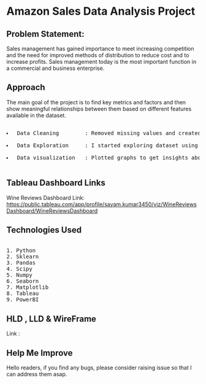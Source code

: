 # Amazon Sales Data Analysis Project
## Problem Statement:

<p>Sales management has gained importance to meet increasing competition and the need for improved methods of distribution to reduce cost and to increase profits. Sales management today is the most important function in a commercial and business enterprise.</p>

## Approach
<p>The main goal of the project is to find key metrics and factors and then show meaningful relationships between them based on different features available in the dataset.</p>
<pre> 
<li> Data Cleaning        : Removed missing values and created new features as per insights.</li>
<li> Data Exploration     : I started exploring dataset using Pandas,Numpy,Matplotlib and Seaborn. </li>
<li> Data visualization   : Plotted graphs to get insights about dependent and independent variables. Also used Tableau and PowerBI for data visulization. </li>
</pre>

## Tableau Dashboard Links
Wine Reviews Dashboard Link: https://public.tableau.com/app/profile/sayam.kumar3450/viz/WineReviewsDashboard/WineReviewsDashboard

## Technologies Used
<pre> 
1. Python 
2. Sklearn
3. Pandas
4. Scipy
5. Numpy
6. Seaborn
7. Matplotlib
8. Tableau 
9. PowerBI 
</pre>

## HLD , LLD & WireFrame
Link : 

## Help Me Improve
<p> Hello readers, if you find any bugs, please consider raising issue so that I can address them asap.</p>
